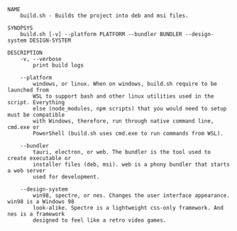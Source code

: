 
	NAME
		build.sh - Builds the project into deb and msi files.

	SYNOPSYS
		build.sh [-v] --platform PLATFORM --bundler BUNDLER --design-system DESIGN-SYSTEM

	DESCRIPTION
		-v, --verbose
			print build logs

		--platform
			windows, or linux. When on windows, build.sh require to be launched from
			WSL to support bash and other linux utilities used in the script. Everything
			else (node_modules, npm scripts) that you would need to setup must be compatible
			with Windows, therefore, run through native command line, cmd.exe or
			PowerShell (build.sh uses cmd.exe to run commands from WSL).

		--bundler
			tauri, electron, or web. The bundler is the tool used to create executable or
			installer files (deb, msi). web is a phony bundler that starts a web server
			used for development.

		--design-system
			win98, spectre, or nes. Changes the user interface appearance. win98 is a Windows 98
			look-alike. Spectre is a lightweight css-only framework. And nes is a framework
			designed to feel like a retro video games.
